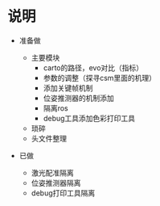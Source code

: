 # 说明
- 准备做
  - 主要模块
    - carto的路径，evo对比（指标）
    - 参数的调整（探寻csm里面的机理）
    - 添加关键帧机制
    - 位姿推测器的机制添加
    - 隔离ros
    - debug工具添加色彩打印工具
  - 琐碎
  -   头文件整理

- 已做
  - 激光配准隔离
  - 位姿推测器隔离
  - debug打印工具隔离